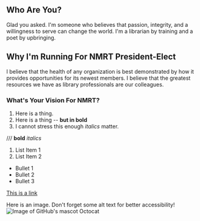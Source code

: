 ## Who Are You?
Glad you asked. I'm someone who believes that passion, integrity, and a willingness to serve can change the world. I'm a librarian by training and a poet by upbringing. 



## Why I'm Running For NMRT President-Elect
I believe that the health of any organization is best demonstrated by how it provides opportunities for its newest members. I believe that the greatest resources we have as library professionals are our colleagues. 

### What's Your Vision For NMRT?


1. Here is a thing.
2. Here is a thing -- **but in bold**
3. I cannot stress this enough *italics* matter.

///
**bold**
*italics*

1. List Item 1
2. List Item 2

* Bullet 1
* Bullet 2
* Bullet 3

[This is a link](https://google.com)

Here is an image. Don't forget some alt text for better accessibility!
![Image of GitHub's mascot Octocat](images/Octocat.png)
